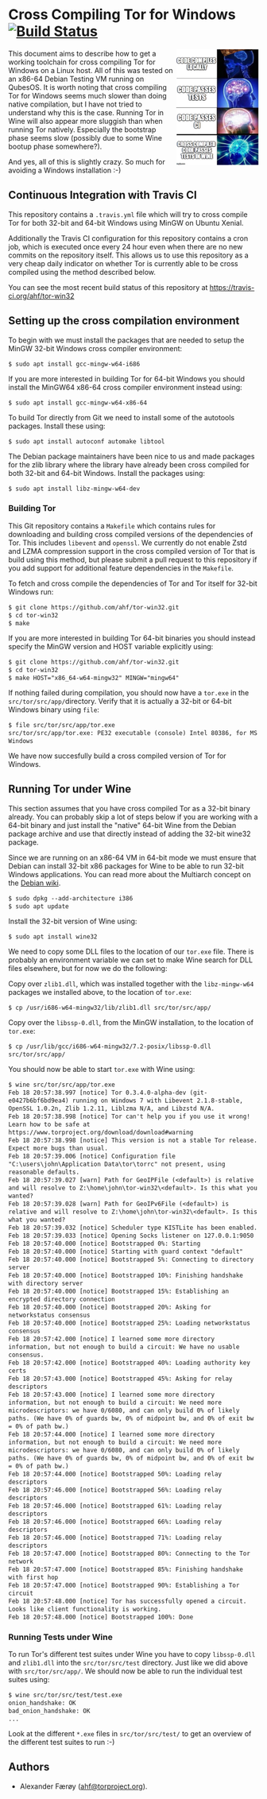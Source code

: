 # Cross Compiling Tor for Windows [![Build Status](https://travis-ci.org/ahf/tor-win32.svg?branch=master)](https://travis-ci.org/ahf/tor-win32)

<img width="33%" align="right" src="https://raw.githubusercontent.com/ahf/tor-win32/master/brain.jpg" />

This document aims to describe how to get a working toolchain for cross
compiling Tor for Windows on a Linux host. All of this was tested on an x86-64
Debian Testing VM running on QubesOS. It is worth noting that cross compiling
Tor for Windows seems much slower than doing native compilation, but I have not
tried to understand why this is the case. Running Tor in Wine will also appear
more sluggish than when running Tor natively. Especially the bootstrap phase
seems slow (possibly due to some Wine bootup phase somewhere?).

And yes, all of this is slightly crazy. So much for avoiding a Windows
installation :-)

## Continuous Integration with Travis CI

This repository contains a `.travis.yml` file which will try to
cross compile Tor for both 32-bit and 64-bit Windows using MinGW
on Ubuntu Xenial.

Additionally the Travis CI configuration for this repository contains a cron
job, which is executed once every 24 hour even when there are no new commits on
the repository itself. This allows us to use this repository as a very cheap
daily indicator on whether Tor is currently able to be cross compiled using the
method described below.

You can see the most recent build status of this repository at
https://travis-ci.org/ahf/tor-win32

## Setting up the cross compilation environment

To begin with we must install the packages that are needed to setup the MinGW
32-bit Windows cross compiler environment:

    $ sudo apt install gcc-mingw-w64-i686

If you are more interested in building Tor for 64-bit Windows you should
install the MinGW64 x86-64 cross compiler environment instead using:

    $ sudo apt install gcc-mingw-w64-x86-64

To build Tor directly from Git we need to install some of the autotools
packages. Install these using:

    $ sudo apt install autoconf automake libtool

The Debian package maintainers have been nice to us and made packages for the
zlib library where the library have already been cross compiled for both 32-bit
and 64-bit Windows. Install the packages using:

    $ sudo apt install libz-mingw-w64-dev

### Building Tor

This Git repository contains a `Makefile` which contains rules for downloading
and building cross compiled versions of the dependencies of Tor. This includes
`libevent` and `openssl`. We currently do not enable Zstd and LZMA compression
support in the cross compiled version of Tor that is build using this method,
but please submit a pull request to this repository if you add support for
additional feature dependencies in the `Makefile`.

To fetch and cross compile the dependencies of Tor and Tor itself for 32-bit
Windows run:

    $ git clone https://github.com/ahf/tor-win32.git
    $ cd tor-win32
    $ make

If you are more interested in building Tor 64-bit binaries you should instead
specify the MinGW version and HOST variable explicitly using:

    $ git clone https://github.com/ahf/tor-win32.git
    $ cd tor-win32
    $ make HOST="x86_64-w64-mingw32" MINGW="mingw64"

If nothing failed during compilation, you should now have a `tor.exe` in the
`src/tor/src/app/`directory. Verify that it is actually a 32-bit or 64-bit
Windows binary using `file`:

    $ file src/tor/src/app/tor.exe
    src/tor/src/app/tor.exe: PE32 executable (console) Intel 80386, for MS Windows

We have now succesfully build a cross compiled version of Tor for Windows.

## Running Tor under Wine

This section assumes that you have cross compiled Tor as a 32-bit binary
already. You can probably skip a lot of steps below if you are working with a
64-bit binary and just install the "native" 64-bit Wine from the Debian package
archive and use that directly instead of adding the 32-bit wine32 package.

Since we are running on an x86-64 VM in 64-bit mode we must ensure that Debian
can install 32-bit x86 packages for Wine to be able to run 32-bit Windows
applications. You can read more about the Multiarch concept on the [Debian
wiki](https://wiki.debian.org/Multiarch).

    $ sudo dpkg --add-architecture i386
    $ sudo apt update

Install the 32-bit version of Wine using:

    $ sudo apt install wine32

We need to copy some DLL files to the location of our `tor.exe` file.  There is
probably an environment variable we can set to make Wine search for DLL files
elsewhere, but for now we do the following:

Copy over `zlib1.dll`, which was installed together with the `libz-mingw-w64`
packages we installed above, to the location of `tor.exe`:

    $ cp /usr/i686-w64-mingw32/lib/zlib1.dll src/tor/src/app/

Copy over the `libssp-0.dll`, from the MinGW installation, to the location of
`tor.exe`:

    $ cp /usr/lib/gcc/i686-w64-mingw32/7.2-posix/libssp-0.dll src/tor/src/app/

You should now be able to start `tor.exe` with Wine using:

    $ wine src/tor/src/app/tor.exe
    Feb 18 20:57:38.997 [notice] Tor 0.3.4.0-alpha-dev (git-e0427b6bf6bd9ea4) running on Windows 7 with Libevent 2.1.8-stable, OpenSSL 1.0.2n, Zlib 1.2.11, Liblzma N/A, and Libzstd N/A.
    Feb 18 20:57:38.998 [notice] Tor can't help you if you use it wrong! Learn how to be safe at https://www.torproject.org/download/download#warning
    Feb 18 20:57:38.998 [notice] This version is not a stable Tor release. Expect more bugs than usual.
    Feb 18 20:57:39.006 [notice] Configuration file "C:\users\john\Application Data\tor\torrc" not present, using reasonable defaults.
    Feb 18 20:57:39.027 [warn] Path for GeoIPFile (<default>) is relative and will resolve to Z:\home\john\tor-win32\<default>. Is this what you wanted?
    Feb 18 20:57:39.028 [warn] Path for GeoIPv6File (<default>) is relative and will resolve to Z:\home\john\tor-win32\<default>. Is this what you wanted?
    Feb 18 20:57:39.032 [notice] Scheduler type KISTLite has been enabled.
    Feb 18 20:57:39.033 [notice] Opening Socks listener on 127.0.0.1:9050
    Feb 18 20:57:40.000 [notice] Bootstrapped 0%: Starting
    Feb 18 20:57:40.000 [notice] Starting with guard context "default"
    Feb 18 20:57:40.000 [notice] Bootstrapped 5%: Connecting to directory server
    Feb 18 20:57:40.000 [notice] Bootstrapped 10%: Finishing handshake with directory server
    Feb 18 20:57:40.000 [notice] Bootstrapped 15%: Establishing an encrypted directory connection
    Feb 18 20:57:40.000 [notice] Bootstrapped 20%: Asking for networkstatus consensus
    Feb 18 20:57:40.000 [notice] Bootstrapped 25%: Loading networkstatus consensus
    Feb 18 20:57:42.000 [notice] I learned some more directory information, but not enough to build a circuit: We have no usable consensus.
    Feb 18 20:57:42.000 [notice] Bootstrapped 40%: Loading authority key certs
    Feb 18 20:57:43.000 [notice] Bootstrapped 45%: Asking for relay descriptors
    Feb 18 20:57:43.000 [notice] I learned some more directory information, but not enough to build a circuit: We need more microdescriptors: we have 0/6080, and can only build 0% of likely paths. (We have 0% of guards bw, 0% of midpoint bw, and 0% of exit bw = 0% of path bw.)
    Feb 18 20:57:44.000 [notice] I learned some more directory information, but not enough to build a circuit: We need more microdescriptors: we have 0/6080, and can only build 0% of likely paths. (We have 0% of guards bw, 0% of midpoint bw, and 0% of exit bw = 0% of path bw.)
    Feb 18 20:57:44.000 [notice] Bootstrapped 50%: Loading relay descriptors
    Feb 18 20:57:46.000 [notice] Bootstrapped 56%: Loading relay descriptors
    Feb 18 20:57:46.000 [notice] Bootstrapped 61%: Loading relay descriptors
    Feb 18 20:57:46.000 [notice] Bootstrapped 66%: Loading relay descriptors
    Feb 18 20:57:46.000 [notice] Bootstrapped 71%: Loading relay descriptors
    Feb 18 20:57:47.000 [notice] Bootstrapped 80%: Connecting to the Tor network
    Feb 18 20:57:47.000 [notice] Bootstrapped 85%: Finishing handshake with first hop
    Feb 18 20:57:47.000 [notice] Bootstrapped 90%: Establishing a Tor circuit
    Feb 18 20:57:48.000 [notice] Tor has successfully opened a circuit. Looks like client functionality is working.
    Feb 18 20:57:48.000 [notice] Bootstrapped 100%: Done

### Running Tests under Wine

To run Tor's different test suites under Wine you have to copy `libssp-0.dll`
and `zlib1.dll` into the `src/tor/src/test` directory. Just like we did above
with `src/tor/src/app/`. We should now be able to run the individual test suites
using:

    $ wine src/tor/src/test/test.exe
    onion_handshake: OK
    bad_onion_handshake: OK
    ...

Look at the different `*.exe` files in `src/tor/src/test/` to get an overview
of the different test suites to run :-)

## Authors

- Alexander Færøy (<ahf@torproject.org>).

